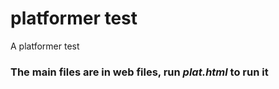 # platformer test
 A platformer test


### The main files are in web files, run *plat.html* to run it
